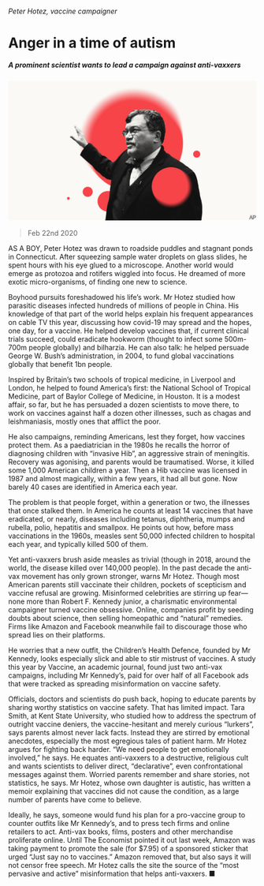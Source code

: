 ###### Peter Hotez, vaccine campaigner

# Anger in a time of autism 

##### A prominent scientist wants to lead a campaign against anti-vaxxers 

![image](images/20200222_USD001_0.jpg) 

> Feb 22nd 2020 

AS A BOY, Peter Hotez was drawn to roadside puddles and stagnant ponds in Connecticut. After squeezing sample water droplets on glass slides, he spent hours with his eye glued to a microscope. Another world would emerge as protozoa and rotifers wiggled into focus. He dreamed of more exotic micro-organisms, of finding one new to science.

Boyhood pursuits foreshadowed his life’s work. Mr Hotez studied how parasitic diseases infected hundreds of millions of people in China. His knowledge of that part of the world helps explain his frequent appearances on cable TV this year, discussing how covid-19 may spread and the hopes, one day, for a vaccine. He helped develop vaccines that, if current clinical trials succeed, could eradicate hookworm (thought to infect some 500m-700m people globally) and bilharzia. He can also talk: he helped persuade George W. Bush’s administration, in 2004, to fund global vaccinations globally that benefit 1bn people.


Inspired by Britain’s two schools of tropical medicine, in Liverpool and London, he helped to found America’s first: the National School of Tropical Medicine, part of Baylor College of Medicine, in Houston. It is a modest affair, so far, but he has persuaded a dozen scientists to move there, to work on vaccines against half a dozen other illnesses, such as chagas and leishmaniasis, mostly ones that afflict the poor.

He also campaigns, reminding Americans, lest they forget, how vaccines protect them. As a paediatrician in the 1980s he recalls the horror of diagnosing children with “invasive Hib”, an aggressive strain of meningitis. Recovery was agonising, and parents would be traumatised. Worse, it killed some 1,000 American children a year. Then a Hib vaccine was licensed in 1987 and almost magically, within a few years, it had all but gone. Now barely 40 cases are identified in America each year.

The problem is that people forget, within a generation or two, the illnesses that once stalked them. In America he counts at least 14 vaccines that have eradicated, or nearly, diseases including tetanus, diphtheria, mumps and rubella, polio, hepatitis and smallpox. He points out how, before mass vaccinations in the 1960s, measles sent 50,000 infected children to hospital each year, and typically killed 500 of them.

Yet anti-vaxxers brush aside measles as trivial (though in 2018, around the world, the disease killed over 140,000 people). In the past decade the anti-vax movement has only grown stronger, warns Mr Hotez. Though most American parents still vaccinate their children, pockets of scepticism and vaccine refusal are growing. Misinformed celebrities are stirring up fear—none more than Robert F. Kennedy junior, a charismatic environmental campaigner turned vaccine obsessive. Online, companies profit by seeding doubts about science, then selling homeopathic and “natural” remedies. Firms like Amazon and Facebook meanwhile fail to discourage those who spread lies on their platforms.

He worries that a new outfit, the Children’s Health Defence, founded by Mr Kennedy, looks especially slick and able to stir mistrust of vaccines. A study this year by Vaccine, an academic journal, found just two anti-vax campaigns, including Mr Kennedy’s, paid for over half of all Facebook ads that were tracked as spreading misinformation on vaccine safety.

Officials, doctors and scientists do push back, hoping to educate parents by sharing worthy statistics on vaccine safety. That has limited impact. Tara Smith, at Kent State University, who studied how to address the spectrum of outright vaccine deniers, the vaccine-hesitant and merely curious “lurkers”, says parents almost never lack facts. Instead they are stirred by emotional anecdotes, especially the most egregious tales of patient harm. Mr Hotez argues for fighting back harder. “We need people to get emotionally involved,” he says. He equates anti-vaxxers to a destructive, religious cult and wants scientists to deliver direct, “declarative”, even confrontational messages against them. Worried parents remember and share stories, not statistics, he says. Mr Hotez, whose own daughter is autistic, has written a memoir explaining that vaccines did not cause the condition, as a large number of parents have come to believe.

Ideally, he says, someone would fund his plan for a pro-vaccine group to counter outfits like Mr Kennedy’s, and to press tech firms and online retailers to act. Anti-vax books, films, posters and other merchandise proliferate online. Until The Economist pointed it out last week, Amazon was taking payment to promote the sale (for $7.95) of a sponsored sticker that urged “Just say no to vaccines.” Amazon removed that, but also says it will not censor free speech. Mr Hotez calls the site the source of the “most pervasive and active” misinformation that helps anti-vaxxers. ■

